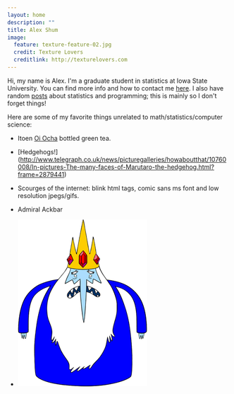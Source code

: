 ```yaml
---
layout: home
description: ""
title: Alex Shum
image:
  feature: texture-feature-02.jpg
  credit: Texture Lovers
  creditlink: http://texturelovers.com
---
```

Hi, my name is Alex.  I'm a graduate student in statistics at Iowa State University.  You can find more info and how to contact me [here](/about/).  I also have random [posts](/posts/) about statistics and programming; this is mainly so I don't forget things!

Here are some of my favorite things unrelated to math/statistics/computer science:

* Itoen [Oi Ocha](http://www.itoen.com/ready-to-drink/oi-ocha/oi-ocha-16-9-fl-oz-24-bottles-case) bottled green tea.

* [Hedgehogs!] (http://www.telegraph.co.uk/news/picturegalleries/howaboutthat/10760008/In-pictures-The-many-faces-of-Marutaro-the-hedgehog.html?frame=2879441)

* Scourges of the internet: blink html tags, comic sans ms font and low resolution jpegs/gifs.

* Admiral Ackbar

* ![Ice King](/images/Ice_King.png)



